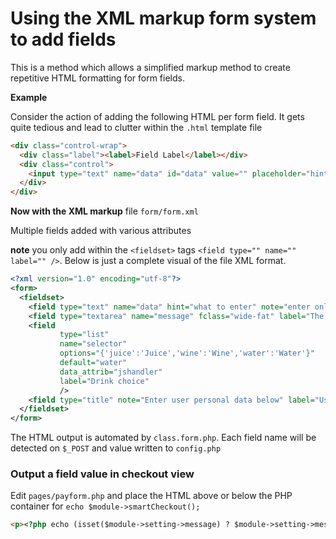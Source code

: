 # Using the XML markup form system to add fields
This is a method which allows a simplified markup method to create repetitive HTML formatting for form fields. 

**Example**

Consider the action of adding the following HTML per form field. It gets quite tedious and lead to clutter within the `.html` template file

```html
<div class="control-wrap">
  <div class="label"><label>Field Label</label></div>
  <div class="control">
    <input type="text" name="data" id="data" value="" placeholder="hint of what to enter" />
  </div>
</div>
```

**Now with the XML markup** file `form/form.xml`

Multiple fields added with various attributes

**note** you only add within the `<fieldset>` tags `<field type="" name="" label="" />`. Below is just a complete visual of the file XML format.

```xml
<?xml version="1.0" encoding="utf-8"?>
<form>
  <fieldset>
    <field type="text" name="data" hint="what to enter" note="enter only alpha characters" label="Field Label" />
    <field type="textarea" name="message" fclass="wide-fat" label="The Message" />
    <field 
           type="list" 
           name="selector" 
           options="{'juice':'Juice','wine':'Wine','water':'Water'}" 
           default="water" 
           data_attrib="jshandler" 
           label="Drink choice" 
           />
    <field type="title" note="Enter user personal data below" label="User Data Fields" />
  </fieldset>
</form>
```
The HTML output is automated by `class.form.php`. Each field name will be detected on `$_POST` and value written to `config.php`

### Output a field value in checkout view
Edit `pages/payform.php` and place the HTML above or below the PHP container for `echo $module->smartCheckout();` 
```html
<p><?php echo (isset($module->setting->message) ? $module->setting->message:''); ?></p>
```
